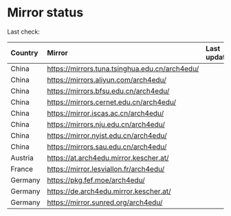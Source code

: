 <script src="./time.js"></script>
# Mirror status
Last check: <script type="text/javascript">localize(1722295154.0319064);</script>

|Country|Mirror|Last update|
|:------|:-----|:----------|
|China|https://mirrors.tuna.tsinghua.edu.cn/arch4edu/|<script type="text/javascript">localize(1722278060);</script>|
|China|https://mirrors.aliyun.com/arch4edu/|<script type="text/javascript">localize(1722278060);</script>|
|China|https://mirrors.bfsu.edu.cn/arch4edu/|<script type="text/javascript">localize(1722234990);</script>|
|China|https://mirrors.cernet.edu.cn/arch4edu/|<script type="text/javascript">localize(1722278060);</script>|
|China|https://mirror.iscas.ac.cn/arch4edu/|<script type="text/javascript">localize(1722278060);</script>|
|China|https://mirrors.nju.edu.cn/arch4edu/|<script type="text/javascript">localize(1722148475);</script>|
|China|https://mirror.nyist.edu.cn/arch4edu/|<script type="text/javascript">localize(1722234990);</script>|
|China|https://mirrors.sau.edu.cn/arch4edu/|<script type="text/javascript">localize(1722234990);</script>|
|Austria|https://at.arch4edu.mirror.kescher.at/|<script type="text/javascript">localize(1722278060);</script>|
|France|https://mirror.lesviallon.fr/arch4edu/|<script type="text/javascript">localize(1722234990);</script>|
|Germany|https://pkg.fef.moe/arch4edu/|<script type="text/javascript">localize(1722278060);</script>|
|Germany|https://de.arch4edu.mirror.kescher.at/|<script type="text/javascript">localize(1722278060);</script>|
|Germany|https://mirror.sunred.org/arch4edu/|<script type="text/javascript">localize(1722278060);</script>|

<script src="./tablefilter/tablefilter.js"></script>
<script src="./table.js"></script>